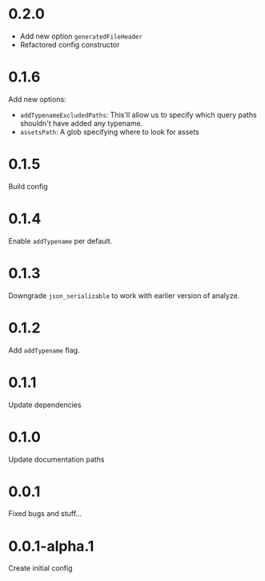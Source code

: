 # 0.2.0

* Add new option `generatedFileHeader`
* Refactored config constructor

# 0.1.6

Add new options:

* `addTypenameExcludedPaths`: This'll allow us to specify which query paths shouldn't have added any typename.
* `assetsPath`: A glob specifying where to look for assets

# 0.1.5

Build config

# 0.1.4

Enable `addTypename` per default.

# 0.1.3

Downgrade `json_serializable` to work with earlier version of analyze.

# 0.1.2

Add `addTypename` flag.

# 0.1.1

Update dependencies

# 0.1.0

Update documentation paths

# 0.0.1

Fixed bugs and stuff...

# 0.0.1-alpha.1

Create initial config
